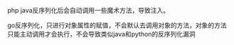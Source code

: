 php java反序列化后会自动调用一些魔术方法，导致注入。

go反序列化，只进行对象属性的赋值，不会默认去调用对象的方法，对象的方法只能主动调用才会执行，不会导致类似java和python的反序列化漏洞

